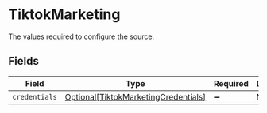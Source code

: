 # TiktokMarketing

The values required to configure the source.


## Fields

| Field                                                                                     | Type                                                                                      | Required                                                                                  | Description                                                                               |
| ----------------------------------------------------------------------------------------- | ----------------------------------------------------------------------------------------- | ----------------------------------------------------------------------------------------- | ----------------------------------------------------------------------------------------- |
| `credentials`                                                                             | [Optional[TiktokMarketingCredentials]](../../models/shared/tiktokmarketingcredentials.md) | :heavy_minus_sign:                                                                        | N/A                                                                                       |